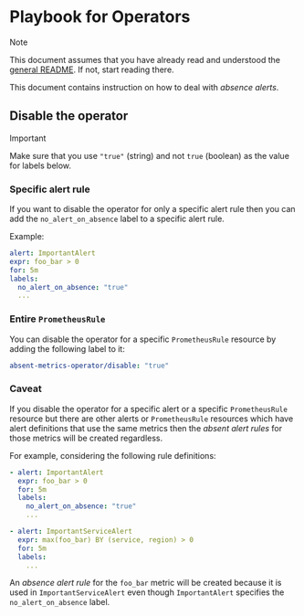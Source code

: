 <!--
SPDX-FileCopyrightText: 2025 SAP SE or an SAP affiliate company
SPDX-License-Identifier: Apache-2.0
-->

# Playbook for Operators

> [!NOTE]
> This document assumes that you have already read and understood the [general README](../README.md). If not, start reading there.

This document contains instruction on how to deal with _absence alerts_.

## Disable the operator

> [!IMPORTANT]
> Make sure that you use `"true"` (string) and not `true` (boolean) as the value for labels below.

### Specific alert rule

If you want to disable the operator for only a specific alert rule then you can add the
`no_alert_on_absence` label to a specific alert rule.

Example:

```yaml
alert: ImportantAlert
expr: foo_bar > 0
for: 5m
labels:
  no_alert_on_absence: "true"
  ...
```

### Entire `PrometheusRule`

You can disable the operator for a specific `PrometheusRule` resource by adding the
following label to it:

```yaml
absent-metrics-operator/disable: "true"
```

### Caveat

If you disable the operator for a specific alert or a specific
`PrometheusRule` resource but there are other alerts or `PrometheusRule` resources which
have alert definitions that use the same metrics then the _absent alert
rules_ for those metrics will be created regardless.

For example, considering the following rule definitions:

```yaml
- alert: ImportantAlert
  expr: foo_bar > 0
  for: 5m
  labels:
    no_alert_on_absence: "true"
    ...

- alert: ImportantServiceAlert
  expr: max(foo_bar) BY (service, region) > 0
  for: 5m
  labels:
    ...
```

An _absence alert rule_ for the `foo_bar` metric will be created because it is used in
`ImportantServiceAlert` even though `ImportantAlert` specifies the `no_alert_on_absence`
label.
